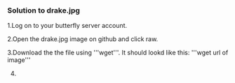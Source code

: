 ### Solution to drake.jpg

1.Log on to your butterfly server account.

2.Open the drake.jpg image on github and click raw.

3.Download the the file using '''wget'''.
  It should lookd like this:
  '''wget url of image'''
  
4.


